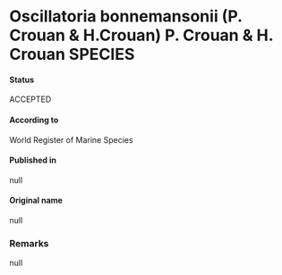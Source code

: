 Oscillatoria bonnemansonii (P. Crouan & H.Crouan) P. Crouan & H. Crouan SPECIES
=======

#### Status
ACCEPTED

#### According to
World Register of Marine Species

#### Published in
null

#### Original name
null

### Remarks
null